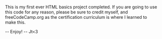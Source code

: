 This is my first ever HTML basics project completed. If you are going to use this code for any reason, please be sure to credit myself, and freeCodeCamp.org as the certification curriculum is where I learned to make this.

-- Enjoy! -- Jt<3
